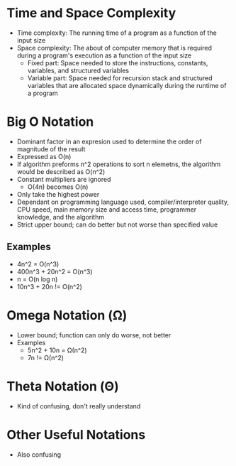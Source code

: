 # Time and Space Complexity
* Time complexity: The running time of a program as a function of the input size
* Space complexity: The about of computer memory that is required during a program's execution as a function of the input size
    * Fixed part: Space needed to store the instructions, constants, variables, and structured variables
    * Variable part: Space needed for recursion stack and structured variables that are allocated space dynamically during the runtime of a program

# Big O Notation
* Dominant factor in an expresion used to determine the order of magnitude of the result
* Expressed as O(n)
* If algorithm preforms n^2 operations to sort n elemetns, the algorithm would be described as O(n^2)
* Constant multipliers are ignored
    * O(4n) becomes O(n)
* Only take the highest power
* Dependant on programming language used, compiler/interpreter quality, CPU speed, main memory size and access time, programmer knowledge, and the algorithm
* Strict upper bound; can do better but not worse than specified value

## Examples
* 4n^2 = O(n^3)
* 400n^3 + 20n^2 = O(n^3)
* n = O(n log n)
* 10n^3 + 20n != O(n^2)

# Omega Notation (Ω)
* Lower bound; function can only do worse, not better
* Examples
    * 5n^2 + 10n = Ω(n^2)
    * 7n != Ω(n^2)

# Theta Notation (Θ)
* Kind of confusing, don't really understand

# Other Useful Notations
* Also confusing